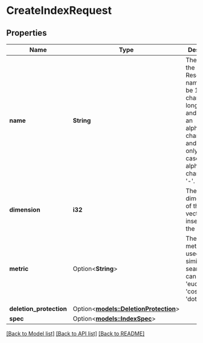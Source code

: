 # CreateIndexRequest

## Properties

Name | Type | Description | Notes
------------ | ------------- | ------------- | -------------
**name** | **String** | The name of the index. Resource name must be 1-45 characters long, start and end with an alphanumeric character, and consist only of lower case alphanumeric characters or '-'.  | 
**dimension** | **i32** | The dimensions of the vectors to be inserted in the index. | 
**metric** | Option<**String**> | The distance metric to be used for similarity search. You can use 'euclidean', 'cosine', or 'dotproduct'. | [optional][default to Cosine]
**deletion_protection** | Option<[**models::DeletionProtection**](DeletionProtection.md)> |  | [optional]
**spec** | Option<[**models::IndexSpec**](IndexSpec.md)> |  | 

[[Back to Model list]](../README.md#documentation-for-models) [[Back to API list]](../README.md#documentation-for-api-endpoints) [[Back to README]](../README.md)



